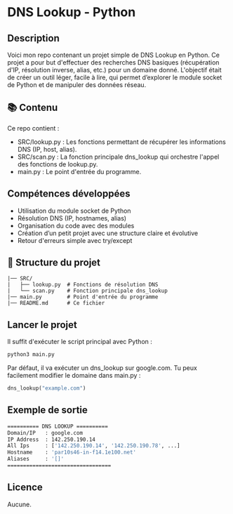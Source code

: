 # DNS Lookup - Python

## Description

Voici mon repo contenant un projet simple de DNS Lookup en Python.
Ce projet a pour but d'effectuer des recherches DNS basiques (récupération d'IP, résolution inverse, alias, etc.) pour un domaine donné.
L'objectif était de créer un outil léger, facile à lire, qui permet d’explorer le module socket de Python et de manipuler des données réseau.

## 📚 Contenu

Ce repo contient :
- SRC/lookup.py : Les fonctions permettant de récupérer les informations DNS (IP, host, alias).
- SRC/scan.py : La fonction principale dns_lookup qui orchestre l'appel des fonctions de lookup.py.
- main.py : Le point d'entrée du programme.

## Compétences développées

- Utilisation du module socket de Python
- Résolution DNS (IP, hostnames, alias)
- Organisation du code avec des modules
- Création d’un petit projet avec une structure claire et évolutive
- Retour d'erreurs simple avec try/except

## 📁 Structure du projet
```
|── SRC/
|   ├── lookup.py  # Fonctions de résolution DNS
|   └── scan.py    # Fonction principale dns_lookup
|── main.py        # Point d'entrée du programme
|── README.md      # Ce fichier
```

## Lancer le projet
Il suffit d'exécuter le script principal avec Python :
```bash
python3 main.py
```
Par défaut, il va exécuter un dns_lookup sur google.com.
Tu peux facilement modifier le domaine dans main.py :
```python
dns_lookup("example.com")
```

## Exemple de sortie
```bash
========== DNS LOOKUP ==========
Domain/IP   : google.com
IP Address  : 142.250.190.14
All Ips     : ['142.250.190.14', '142.250.190.78', ...]
Hostname    : 'par10s46-in-f14.1e100.net'
Aliases     : '[]'
=================================
```

## Licence
Aucune.
